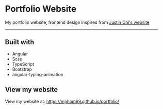 # Portfolio Website
My portfolio website, frontend design inspired from [Justin Chi's website](https://www.justinchi.me/)

---

## Built with
* Angular
* Scss
* TypeScript
* Bootstrap
* angular-typing-animation

## View my website
View my website at: https://mpham99.github.io/portfolio/
